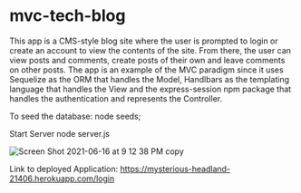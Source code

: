 # mvc-tech-blog

This app is a CMS-style blog site where the user is prompted to login or create an account to view the contents of the site. From there, the user can view posts and comments, create posts of their own and leave comments on other posts.
The app is an example of the MVC paradigm since it uses Sequelize as the ORM that handles the Model, Handlbars as the templating language that handles the View and the express-session npm package that handles the authentication and represents the Controller.

To seed the database:
node seeds;

Start Server
node server.js

![Screen Shot 2021-06-16 at 9 12 38 PM copy](https://user-images.githubusercontent.com/78614719/122315322-d0284780-cee7-11eb-9938-67749439de83.jpg)

Link to deployed Application:
https://mysterious-headland-21406.herokuapp.com/login
